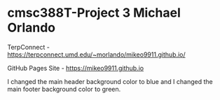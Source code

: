 # cmsc388T-Project 3 Michael Orlando

TerpConnect - https://terpconnect.umd.edu/~morlando/mikeo9911.github.io/

GitHub Pages Site - https://mikeo9911.github.io

I changed the main header background color to blue and I changed the main footer background color to green.
